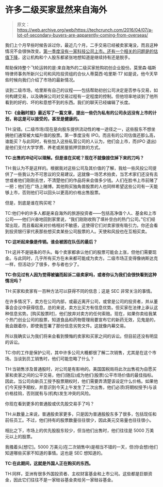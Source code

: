 # 许多二级买家显然来自海外 

> 原文：<https://web.archive.org/web/https://techcrunch.com/2016/04/07/a-lot-of-secondary-buyers-are-apparently-coming-from-overseas/>

我们上个月早些时候告诉过你，最近几个月，二手交易已经被卖家淹没，而且这种情况不会很快改变。[第一季度没有一家科技公司上市。还有一个相关的问题是](https://web.archive.org/web/20221207111403/http://money.cnn.com/2016/03/30/technology/no-tech-ipos-q1-2016/)[的估值下降](https://web.archive.org/web/20221207111403/https://www.cbinsights.com/research-downround-tracker)，这让机构和个人股东都紧张地想知道是继续持有还是脱手。

帮助保持整个飞轮运转的是:来自海外的二级买家抢购初创企业股份。莫里森·福斯特律师事务所新兴公司和风险投资组的合伙人蒂莫西·哈里斯·T7 如是说，他今天早些时候向我们介绍了市场的最新情况。

谈到二级市场，哈里斯有自己的议程——包括帮助初创公司决定是否参与交易，如何构建交易，以及确保公司对交易过程有一定程度的控制。但他坦率地谈到了他所看到的好的、坏的和意想不到的东西。我们的聊天已经编辑了长度。

**TC:《金融时报》最近写了一篇文章，提出一些仍为私有的公司永远没有上市的计划，称这是可以接受的，甚至是健康的。**

TH:没错。(二级市场)现在是向股东提供流动性的唯一途径之一，这些股东不想坐拥他们通常被大幅升值的股票。第一季度没有 IPO。而且有的公司估值还那么高，谁能买？与此同时，有些加入这些私营公司的人认为，他们会上市，而(IPO 退出)是他们支付大学学费、养老或房屋抵押贷款的方式。

**TC:出售的冲动可以理解。但是谁在买呢？现在不就像接住掉下来的刀吗？**

TH:我认为不是这样的。根据我对这些公司及其价值的了解，我给一些风投公司提供了一些我认为不可思议的交易建议。这就像一场艺术拍卖，当艺术家们还没有去世或者他们刚刚去世，不清楚他们的作品将来会值多少钱。人们在脸书上市前赌了一把；他们在广场上赌博。其他购买独角兽股票的人也同样希望这些公司有一天能够上市，否则他们可以回头以更高的价格出售股票。

但是，到底是谁在购买呢？

TC:他们中的许多人都是来自海外的旅游投资者——包括高净值个人、基金和上市公司——他们兴奋地回到家里说，“我们刚刚收购了填补空白的热门公司。”它们经常出现，而且看起来对价格相对不敏感，这使得它们对卖家很有吸引力。你还会看到投资银行家代表那些想买卖某些公司股票的人。天使和风投也在互相买卖。

**TC:这听起来像是传销。谁会被困在队伍的最后？**

TH:这并不是链条的尽头。每个卖家都承认他们的股票可能会上涨，但他们需要现金。与此同时，几乎所有买方在未来都可能成为卖方。二级市场正变得像纳斯达克一样，但活动少了很多，参与者也少了。

**TC:你见过有人因为觉得被骗而起诉二级卖家吗，或者你认为我们会很快看到这种情况吗？**

TH:买家和卖家有一百种方法可以获得不同的信息；这是 SEC 非常关注的事情。

在许多情况下，卖方在公司内部，或最近离开公司，或曾是公司的投资者，并从董事会会议中获得信息。总的来说，卖方比买方有信息优势。但买家在法律上承认这种信息劣势。[购买股票时]，他们放弃对卖方的任何索赔。现在，如果你卖给我某个热门创业公司的股票，知道食品和药物管理局要宣布它的新药无效，见鬼是的，我会跟着你，即使我签署了那份信息劣势文件。这就像内幕交易。

所以我确实认为我们将来会看到懊悔的卖家和买家之间的诉讼。但目前还没有明显的诉讼。

TC:你的工作是保护公司，其中许多公司大概都很了解二次销售，尤其是在这个市场。当谈到员工销售时，他们可能忽略了什么？

TH:当销售涉及普通股时，对公司是有影响的。美国国税局将此次出售视为自愿买家和卖家之间的公平交易，他们(随后)成为他们(股票)公平市场价值的最佳指标。因此，当公司向新员工授予股票期权时，他们需要弄清楚该设定什么价格。如果他们今天授予期权，并意识到今天上午发生了二次出售，他们必须(将期权授予)与该价格挂钩，否则就有与(机构)发生冲突的风险。

你现在看到更多的普通股或优先股交易手了吗？

TH:从数量上来说，普通股卖家更多，只是因为普通股股东多了很多，包括现任和前任员工。不过，他们持有的股票数量往往很少，因此美元交易量也往往很小。

相比之下，市场上的优先股股东较少，但当他们出售时，他们往往是 5000 万美元以上的股票。

我搔着头[想它]。5000 万美元(在二次销售中)是相当不错的一天，但(你会想)他们知道哪些买家不知道的事情。这也是 SEC 想知道的。

**TC:在此期间，这就是外国人正在购买的东西。**

TH:同样，亚洲有很多外国投资者、主权财富基金和上市公司。这些都是巨额资金，因此它们往往不是一家硅谷基金卖给另一家硅谷基金。